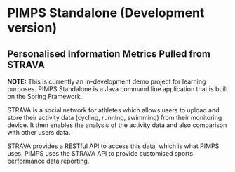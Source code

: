 # PIMPS Standalone (Development version)

## Personalised Information Metrics Pulled from STRAVA

**NOTE:** This is currently an in-development demo project for learning purposes. 
PIMPS Standalone is a Java command line application that is built on the Spring Framework.

STRAVA is a social network for athletes which allows users to upload and store their activity data (cycling, running, swimming) from their monitoring device. It then enables the analysis of the activity data and also comparison with other users data.

STRAVA provides a RESTful API to access this data, which is what PIMPS uses. PIMPS uses the STRAVA API to provide customised sports performance data reporting.
